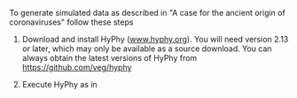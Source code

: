 
To generate simulated data as described in "A case for the ancient origin of coronaviruses" 
follow these steps

1. Download and install HyPhy (www.hyphy.org). You will need version 2.13 or later, which 
may only be available as a source download. You can always obtain the latest versions of 
HyPhy from https://github.com/veg/hyphy

2. Execute HyPhy as in 